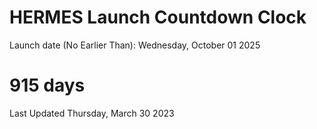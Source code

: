 # HERMES Launch Countdown Clock

Launch date (No Earlier Than): Wednesday, October 01 2025
# 915 days

Last Updated Thursday, March 30 2023